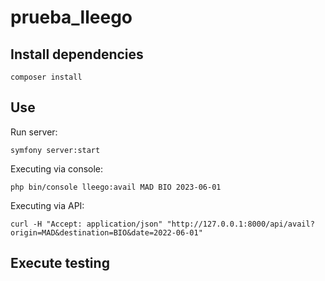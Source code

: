 # prueba_lleego


## Install dependencies
```
composer install
```


## Use

Run server:
```
symfony server:start
```

Executing via console:
```
php bin/console lleego:avail MAD BIO 2023-06-01
```

Executing via API:
```
curl -H "Accept: application/json" "http://127.0.0.1:8000/api/avail?origin=MAD&destination=BIO&date=2022-06-01"
```


## Execute testing
